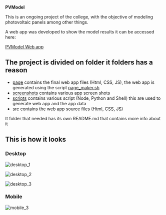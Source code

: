 **PVModel**

This is an ongoing project of the college, with the objective of modeling photovoltaic panels among other things.

A web app was developed to show the model results it can be accessed here:

[PVModel Web app](https://fgl27.github.io/PVModel/page/index.html)

## The project is divided on folder it folders has a reason

- [page](https://github.com/fgl27/PVModel/tree/master/page) contains the final web app files (Html, CSS, JS), the web app is generated using the script [page_maker.sh](https://github.com/fgl27/PVModel/blob/master/scripts/shell/page_maker.sh)
- [screenshots](https://github.com/fgl27/PVModel/tree/master/screenshots) contains various app screen shots
- [scripts](https://github.com/fgl27/PVModel/tree/master/scripts) contains various script (Node, Python and Shell) this are used to generate web app and the app data
- [src](https://github.com/fgl27/PVModel/tree/master/src) contains the web app source files (Html, CSS, JS)

It folder that needed has its own README.md that contains more info about it

## This is how it looks

### Desktop

![desktop_1](https://fgl27.github.io/PVModel/screenshots/desktop_1.png)

![desktop_2](https://fgl27.github.io/PVModel/screenshots/desktop_2.png)

![desktop_3](https://fgl27.github.io/PVModel/screenshots/desktop_3.png)

### Mobile

![mobile_3](https://fgl27.github.io/PVModel/screenshots/mobile_1.png)
